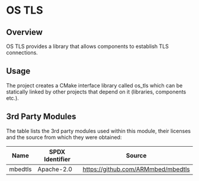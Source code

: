 # OS TLS

## Overview

OS TLS provides a library that allows components to establish TLS connections.

## Usage

The project creates a CMake interface library called os_tls which can be
statically linked by other projects that depend on it (libraries, components
etc.).

## 3rd Party Modules

The table lists the 3rd party modules used within this module, their licenses
and the source from which they were obtained:

| Name    | SPDX Identifier | Source                               |
|---------|-----------------|--------------------------------------|
| mbedtls | Apache-2.0      | <https://github.com/ARMmbed/mbedtls> |
